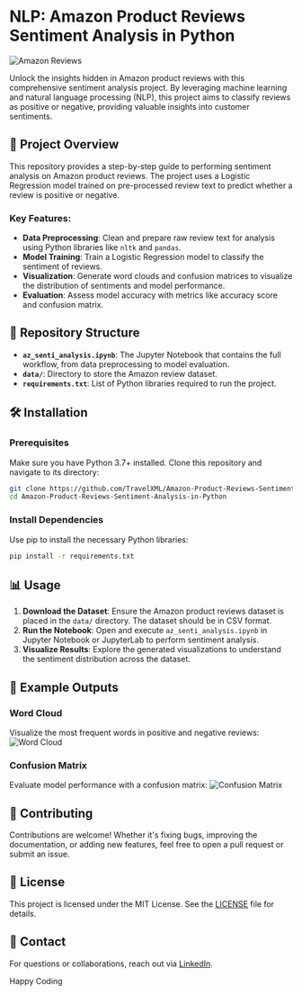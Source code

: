 # NLP: Amazon Product Reviews Sentiment Analysis in Python
![Amazon Reviews](https://github.com/user-attachments/assets/ac6a483a-3aca-464c-98a0-61cddcc0854f)


Unlock the insights hidden in Amazon product reviews with this comprehensive sentiment analysis project. By leveraging machine learning and natural language processing (NLP), this project aims to classify reviews as positive or negative, providing valuable insights into customer sentiments.

## 🚀 Project Overview

This repository provides a step-by-step guide to performing sentiment analysis on Amazon product reviews. The project uses a Logistic Regression model trained on pre-processed review text to predict whether a review is positive or negative.

### Key Features:
- **Data Preprocessing**: Clean and prepare raw review text for analysis using Python libraries like `nltk` and `pandas`.
- **Model Training**: Train a Logistic Regression model to classify the sentiment of reviews.
- **Visualization**: Generate word clouds and confusion matrices to visualize the distribution of sentiments and model performance.
- **Evaluation**: Assess model accuracy with metrics like accuracy score and confusion matrix.

## 📂 Repository Structure

- **`az_senti_analysis.ipynb`**: The Jupyter Notebook that contains the full workflow, from data preprocessing to model evaluation.
- **`data/`**: Directory to store the Amazon review dataset.
- **`requirements.txt`**: List of Python libraries required to run the project.

## 🛠️ Installation

### Prerequisites

Make sure you have Python 3.7+ installed. Clone this repository and navigate to its directory:

```bash
git clone https://github.com/TravelXML/Amazon-Product-Reviews-Sentiment-Analysis-in-Python.git
cd Amazon-Product-Reviews-Sentiment-Analysis-in-Python
```

### Install Dependencies

Use pip to install the necessary Python libraries:

```bash
pip install -r requirements.txt
```

## 📊 Usage

1. **Download the Dataset**: Ensure the Amazon product reviews dataset is placed in the `data/` directory. The dataset should be in CSV format.
2. **Run the Notebook**: Open and execute `az_senti_analysis.ipynb` in Jupyter Notebook or JupyterLab to perform sentiment analysis.
3. **Visualize Results**: Explore the generated visualizations to understand the sentiment distribution across the dataset.

## 🎯 Example Outputs

### Word Cloud
Visualize the most frequent words in positive and negative reviews:
![Word Cloud](https://github.com/user-attachments/assets/7ef70f56-e4e5-496c-ba30-9bfdb613eccd)


### Confusion Matrix
Evaluate model performance with a confusion matrix:
![Confusion Matrix](https://github.com/user-attachments/assets/33e86db9-434c-4af5-b87d-2a2fffb218be)



## 🤝 Contributing

Contributions are welcome! Whether it's fixing bugs, improving the documentation, or adding new features, feel free to open a pull request or submit an issue.

## 📜 License

This project is licensed under the MIT License. See the [LICENSE](LICENSE) file for details.

## 📧 Contact

For questions or collaborations, reach out via [LinkedIn](https://www.linkedin.com/in/the-startup-cto/).

Happy Coding
